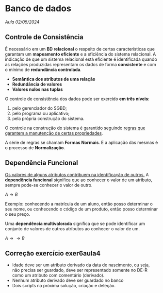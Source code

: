 # Banco de dados

*Aula 02/05/2024*

## Controle de Consistência

É necessário em um **BD relacional** o respeito de certas características que garantam um **mapeamento eficiente** e a eficiência do sistema relacional.
A indicação de que um sistema relacional está eficiente é identificada quando as relações produzidas representam os dados de forma **consistente** e com o mínimo de **redundância controlada**.

- **Semântica dos atributos de uma relação**
- **Redundância de valores**
- **Valores nulos nas tuplas**

O controle de consistência dos dados pode ser exercido **em três níveis**:

1. pelo gerenciador do SGBD;
2. pelo programa ou aplicativo;
3. pela própria construção do sistema.

O controle na construção do sistema é garantido seguindo <ins>regras que garantem a manutenção de certas propriedades</ins>.

A série de regras se chamam **Formas Normais**. E a aplicação das mesmas é o processo de **Normalização**.

## Dependência Funcional

<ins>Os valores de alguns atributos contribuem na identificação de outros.</ins> A **dependência funcional** significa que ao conhecer o valor de um atributo, sempre pode-se conhecer o valor de outro.

$A\rightarrow B$

Exemplo: conhecendo a matrícula de um aluno, então posso determinar o seu nome, ou conhecendo o código de um produto, então posso determinar o seu preço.

Uma **dependência multivalorada** significa que se pode identificar um conjunto de valores de outros atributos ao conhecer o valor de um.

$A \rightarrow \rightarrow B$

## Correção exercício exer6aula4
- Idade deve ser um atributo derivado da data de nascimento, ou seja, não precisa ser guardado, deve ser representado somente no DE-R como um atributo com comentário (derivado).
- Nenhum atributo derivado deve ser guardado no banco
- Dois scripts na próxima solução, criação e deleção.